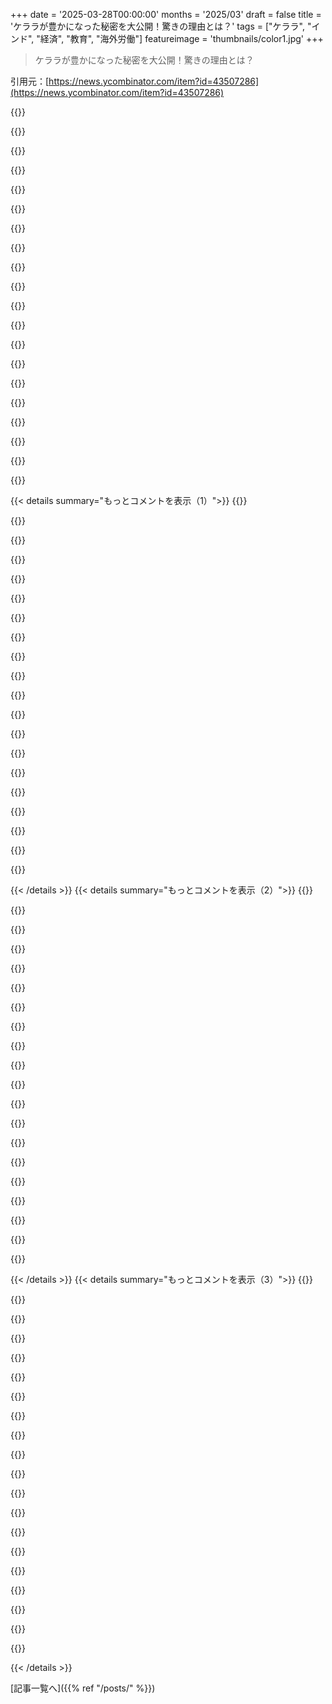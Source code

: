 +++
date = '2025-03-28T00:00:00'
months = '2025/03'
draft = false
title = 'ケララが豊かになった秘密を大公開！驚きの理由とは？'
tags = ["ケララ", "インド", "経済", "教育", "海外労働"]
featureimage = 'thumbnails/color1.jpg'
+++

> ケララが豊かになった秘密を大公開！驚きの理由とは？

引用元：[https://news.ycombinator.com/item?id=43507286](https://news.ycombinator.com/item?id=43507286)

{{<matomeQuote body="アメリカ生まれだけど、親はKerala出身で、今も家族がいるからたまに遊びに行くんだよね。Keralaの識字率の高さはすごいと思う。インドで一番高くて96%なんだって[1]。行くのがマジで好きな場所の一つ。BengaluruとかMumbaiとかHyderbadみたいなインドの他の地域と違って、熱帯で緑豊かだし、他の地域よりずっと汚染が少ないんだよね。親が農村部に家を持ってて、Bengaluruとかと比べると、ここ数十年ほとんど変わってないんだ。静かでゆっくりしてて、家族との関係を大切にしてる感じ。もちろん、他の地域よりはゆっくりだけど、西洋化は進んでるよ。でも今のところ、子供の頃から知ってる魅力はそのまま残ってる感じ。[1] https://en.wikipedia.org/wiki/Literacy_in_India" userName="jmathai" createdAt="2025-03-28T16:45:23" color="#ff33a1">}}

{{<matomeQuote body="識字率に力を入れるのは素晴らしいと思うけど、記事にもあるように、富は地元で生まれたものじゃなくて、Gulf諸国に出稼ぎに行った人が送金してるからなんだよね。だから、識字率が役に立ってるのは確かだけど、地元の産業についてはあまり語ることがない。Keralaで起業しようとするテック系や製造業の会社はほとんどないんじゃないかな。" userName="orochimaaru" createdAt="2025-03-29T15:01:21" color="">}}

{{<matomeQuote body="よくいる海外在住者みたいに、自分のルーツを美化しすぎてるんじゃない？<br>＞pollutionが少ない<br>＞”比較すればね。Vembanad Lakeを見ればわかると思うよ。https://www.thehindu.com/news/cities/Kochi/high-levels-of-fa... 最近マジで臭いんだ。<br>＞Keralaの識字率は96%<br>＞”識字率調査は厳密じゃないから、報告されてる数字より5%から20%は低いかもね。https://www.dataforindia.com/measuring-literacy/<br>＞まだ魅力が残ってる<br>＞”年に何度もKeralaに行ってるけど、気候も汚染も悪化してるよ。モンスーンの神様はKeralaを祝福してるけど、昔ほど緑豊かじゃない。Sri Lankaの低地（西海岸）の方が緑豊かだと思うし、インド北東部や東南アジアの熱帯雨林もそうだね。" userName="ignoramous" createdAt="2025-03-28T19:33:58" color="">}}

{{<matomeQuote body="＞識字率調査は厳密じゃないから、報告されてる数字より5%から20%は低いかもね。https://www.dataforindia.com/measuring-literacy/<br>＞”この件は社会学や人類学で何十年も研究されてるんだよね。Keralaは主要なケーススタディになってるよ。" userName="guerrilla" createdAt="2025-03-28T20:28:42" color="">}}

{{<matomeQuote body="付け加えると、最近の”96.2%の識字率”は2017年の調査（2011年の国勢調査ではない）に基づいているんだ。Keralaの770万世帯のうち、2500世帯ちょっとしかインタビューしてないんだよね。統計学者じゃないけど、これじゃサンプルサイズが小さすぎて、確定的な推定はできない気がする。他の州もKeralaと近い識字率だけど、運営方法はKeralaとは違うかも。Keralaの取り組みを真似したいなら、広い視野で考える必要があると思うよ。" userName="0xbadcafebee" createdAt="2025-03-28T22:52:59" color="#45d325">}}

{{<matomeQuote body="Keralaでの識字教育の取り組みは1800年代に始まったんだよね。例えば、Keralaの教育は、地元の王朝の支配や植民地時代の宣教師の影響など、深い歴史的ルーツがある。TravancoreとCochinの支配者は、学校を設立したり、特に恵まれないコミュニティの間で学習を促進したりする上で重要な役割を果たした。イギリスとキリスト教の宣教師も、近代教育を重視する機関を設立することで大きく貢献した。1817年、Travancore政府は、女性や下位カーストを含むすべての人に教育を提供すべきであるという勅令を発令した。20世紀初頭までに、Keralaはすでに識字率の強固な基盤を築き、教育へのアクセスを広く確保していた。" userName="kelipso" createdAt="2025-03-29T01:52:59" color="#ff5c5c">}}

{{<matomeQuote body="その通り。あなたは統計学者じゃないね。俺が言いたいのは、あなたの意見に反対ってこと。複数の分野の専門家がKeralaの識字率を研究してて、その識字率は非常に高いって結論が出てるんだ。それは数ある研究の一つで、彼らがすでに知ってることを確認してるだけ。" userName="guerrilla" createdAt="2025-03-29T12:06:45" color="">}}

{{<matomeQuote body="教育と富の関係はとても強いよね。アメリカがこの分野で貧困に向かってるのは悲しいな。" userName="not_kurt_godel" createdAt="2025-03-28T21:17:50" color="">}}

{{<matomeQuote body="それはある程度まではそうかもしれないけど、多くの国はすでにそのレベルを超えてるんだよね。アメリカより教育水準が高いのに、所得が低い国はたくさんあるでしょ。Japan、Germany、Canadaとか、他にもたくさん。" userName="WorkerBee28474" createdAt="2025-03-29T02:37:17" color="">}}

{{<matomeQuote body="3点あるよ。<br>1. 中等教育と高等教育が教育のすべてじゃない。独学でソフトウェアエンジニアになった人は、ちゃんとした教育を受けてないかもしれないけど、学習にかなりの時間と労力を費やしてる。<br>2. 教育は成功する人生の多くの側面の一つに過ぎない。少なくとも、誠実さ、勤勉さ、知性、そして運も重要。<br>3. アメリカは多くの良い循環の恩恵を受けてる。労働力に関しては、世界で最も優秀な人材を集めることができる。<br>今のUSの政治情勢を考えると、3番目の点はビジネスマンや医者などのエリートだけじゃなくて、不法移民も最も勤勉な人たちだってことを指摘しておくべきだと思う。彼らは税金だけで約1000億ドルも貢献してるのに、ほとんどサービスを受けてない。" userName="bakuninsbart" createdAt="2025-03-29T14:27:38" color="#ff5c5c">}}

{{<matomeQuote body="収入が高いからって生活の質が高いとは限らないよね。結局、人が一番大事にしてるのってそこじゃん？" userName="zoul" createdAt="2025-03-29T05:20:21" color="">}}

{{<matomeQuote body="それってどうかなー。絶対に関係はあると思うけど、どっち向きかは議論の余地ありだよね。ソ連も教育レベル高かったけど、経済はうまくいかなかったし。アメリカも国際的な教育ランキングはイマイチだけど、経済は好調だし、当てはまらないこともあるよね。" userName="panick21_" createdAt="2025-03-29T08:54:17" color="">}}

{{<matomeQuote body="教育って難しいよね。的外れな教育は経済競争力をマジで削ぐから。ソ連時代は共産主義万歳みたいな授業ばっかだったんだろうし。どの教室にもたぶん政治指導員がいたんじゃないかな。似たようなことばっか勉強してる大学生も多すぎるし。勉強するのはいいけど、結局は誰かを喜ばせないとお金もらえないんだよね。" userName="xhkkffbf" createdAt="2025-03-29T16:34:14" color="">}}

{{<matomeQuote body="ソ連は数学とかもレベル高かったんだよ。西側諸国がやりたかったことを実際にやってたんだし。教育自体は悪くなかったんだよ。間違った歴史を学んだことが経済に影響するわけじゃないし。でも、経済がそういう人材を活用できないと意味ないよね。" userName="panick21_" createdAt="2025-03-29T17:27:48" color="">}}

{{<matomeQuote body="間違った歴史を学ぶことは経済にも影響あるよ。歴史って人間の行動パターンを学ぶことでもあるじゃん。同じパターンって繰り返されるし。間違った歴史を学んだら、人間の行動に対する理解とか予測がズレて、経済問題を引き起こすことになるよ。" userName="human_person" createdAt="2025-03-29T17:49:27" color="#45d325">}}

{{<matomeQuote body="アメリカの一般的な文化では、富の追求は下品なものとして扱われるんだよね。富の蓄積を促すように見える映画も、実は富に対する批判だったりするし。60年代半ばから、ポップカルチャーは「スラッカー」こそがクールだって感じになってるし。出世しようとする人は、欲深いとか、ラットレースに盲目的に参加してるとか、もっと崇高な目標を放棄してるとか描かれがち。他の文化圏ではそうじゃないのに。" userName="mc32" createdAt="2025-03-28T21:51:17" color="">}}

{{<matomeQuote body="ほとんどの西側諸国では、富を貯め込むことだけを考える人生は悲しいって思われてるんじゃないかな。特に、富を分かち合う人が誰もいない場合はね。ラテンアメリカでも同じだと思う。ネパールに行ったときも、西洋人は富の追求に必死すぎだって思われてたし。イスラム教は富の蓄積を明確に否定してるから、中東と北アフリカは除外できると思う。他にどの文化圏のことを言ってるのかな？インドと中国のことかな？" userName="paulluuk" createdAt="2025-03-28T22:05:30" color="#ff33a1">}}

{{<matomeQuote body="イスラム教は富の蓄積を明確に否定してるから、中東は除外できると思う。<br><br>宗教のことはよく知らないけど、そんなにハッキリ分けられるのかな？サウジアラビア、UAE、カタール、バーレーンとか、めっちゃ宗教にハマってるように見えるけど。プロスペリティ・ゴスペルを実践するクリスチャンのように、イスラム教の倒錯した形を実践してるのかな？" userName="nick__m" createdAt="2025-03-29T02:22:35" color="">}}

{{<matomeQuote body="イスラム教はおそらく最も経済的に賢い主要な宗教だよ（ムハンマドは商人だったし）。他の宗教が利息を取ることや富を持つことを禁止してるのとは違って、イスラム教はもっと現実的。富を貯め込むことが罪深いとされるのは、他の人が困窮している場合だけど、お金を稼ぐこと、お金を持つこと、金持ちであることは罪じゃないんだ。湾岸諸国は社会主義国って言えるかも。みんな福祉で暮らしてて、高い生活水準を享受してるし（飢えてたり、簡単に治療できる病気で苦しんだりする人はいない）。みんなが高い生活水準を達成してる国では、誰かが大金を持ってても問題ない。出稼ぎ労働者の問題は置いておくとして。" userName="blululu" createdAt="2025-03-29T05:25:44" color="#ff33a1">}}

{{<matomeQuote body="ごめん、それ社会主義とは言えないよ。労働者の権利が存在しないんだから。自国民のアラブ人がある程度保護されてるからって、「社会主義」とは言えないでしょ。バングラデシュ人、フィリピン人、インド人とかは保護されてないじゃん。労働者階級を保護することこそが社会主義のポイントでしょ。ありえない。" userName="Gud" createdAt="2025-03-29T07:27:36" color="#ff5733">}}

{{< details summary="もっとコメントを表示（1）">}}
{{<matomeQuote body="ケララは福祉国家で、住民は3つの階級に分かれてるんだって。奴隷みたいな底辺層と、参政権のない外国人労働者、それから王族から手厚い給付金をもらってる市民。古代ローマに似てるかもね。" userName="ern" createdAt="2025-03-29T08:12:16" color="">}}

{{<matomeQuote body="伝統的な仏教やヒンドゥー教文化でもよくあることだよ。特にインドの上流階級の年配の人たちは、ガンジーみたいな生き方にこだわってるんだ。スリランカとか東南アジアの仏教国でもまだ見られるよ。" userName="YouAreRONGS" createdAt="2025-03-29T06:01:36" color="">}}

{{<matomeQuote body="もし上流階級の年配の人たちがガンジーから学んで、彼を見習おうとしたら、世界はもっと良い場所になるだろうね。" userName="aprilthird2021" createdAt="2025-03-29T06:55:21" color="">}}

{{<matomeQuote body="アメリカは根本的にキリスト教の国だからね。誰も聞きたくないだろうけど。でも、この時代精神は紛れもなくキリスト教的なんだ。面白いことに、同じ力がケララでも働いてるんだよ。ケララはインドで最もキリスト教徒が多い州の一つで、（そして、与党の共産主義者は彼らと結びついてる）。" userName="anon291" createdAt="2025-03-29T03:05:52" color="">}}

{{<matomeQuote body="この考えをもっと詳しく説明してくれない？反富裕層とキリスト教ってどう関係あるの？それに、インドにおける共産主義はどういう位置づけなの？ 60年代半ば以前は、向上心と富を求めることが、アメリカへの主な移住理由の一つだったんだ。故郷での宗教的迫害に代わってね。" userName="mc32" createdAt="2025-03-29T03:19:23" color="">}}

{{<matomeQuote body="キリスト教（特にカトリック）と社会主義は長い繋がりがあるんだ。特に南米ではね。でも、南米はケララみたいな経済的奇跡は起こせなかったけど。ケララは社会主義で豊かになったわけじゃなくて、識字率が上がり、土地改革で多くの人が貧困から抜け出したんだ。本当の富は、Keralitesが海外で働く機会を利用して、本国に送金するようになった時に蓄積し始めたんだ。それが州とインド全体の大きな経済的原動力になったんだよ。でも、彼らは他の人たちよりずっと前にそれをやったんだ。土地改革のおかげで、人々は安心して海外に行って稼ぐことができたからね。" userName="aprilthird2021" createdAt="2025-03-29T06:57:56" color="#38d3d3">}}

{{<matomeQuote body="社会主義かもしれないけど、ローマカトリック教会は共産主義に強く反対してきた歴史があるんだよ。 『God's Bankers: A History of Money and Power at the Vatican』を読んでみるといいよ。大衆文化的な紹介として、カトリック教会がムッソリーニのPNF、ナチス、ウスタシャを含むファシスト国家とどのように連携したかがわかるよ。ウスタシャは特にカトリック教会と密接な関係があったんだ。" userName="Lio" createdAt="2025-03-30T12:09:05" color="">}}

{{<matomeQuote body="大学は留学生を受け入れてるし、アメリカ国外で教育を受けた教員を雇ってるよ。 もっと重要なのはK-12（幼稚園から高校）の教育だよ。" userName="SJC_Hacker" createdAt="2025-03-29T14:17:09" color="">}}

{{<matomeQuote body="彼らが外国人を雇うのは、アメリカ人よりもずっと安いからなんだよ。学校は外国人教授のビザを取得するのが簡単だから、当然、できるだけ安く済ませて利益を最大化するんだ。" userName="xhkkffbf" createdAt="2025-03-29T16:35:26" color="">}}

{{<matomeQuote body="それはないと思うなー。<br>少なくともSTEM分野では、研究費をどれだけ取れるかが全て。<br>研究費をコンスタントに取ってくる教授は、間接費でマジで価値あるからね。<br>外国人とか関係なく。" userName="SJC_Hacker" createdAt="2025-03-29T18:01:06" color="">}}

{{<matomeQuote body="識字率は生活水準が上がった結果の副産物だよ。<br>識字率だけ上げても、生活水準が上がるわけじゃないんだよね。" userName="YouAreRONGS" createdAt="2025-03-29T05:56:25" color="#ff5c5c">}}

{{<matomeQuote body="確かにそうだけど、アメリカみたいに昔から識字率が高い国でも、生活水準が上がってるのに反知性主義に逆戻りすることがあるんだよね。<br>マジでよく見る。" userName="aprilthird2021" createdAt="2025-03-29T06:46:04" color="">}}

{{<matomeQuote body="＞他のインドの都市、例えばBengaluru、Mumbai、Hyderbadと違って、ここは熱帯で緑豊かだし、他の地域より汚染が少ないんだよね。<br>皮肉なことに、これらの都市はインドの大都市の中では比較的汚染が少ないんだ。Bengaluruにはまだ緑がたくさんあるけど（有名だし）、数十年前に比べたらかなり減ったよね。住民は嘆いてるけど。" userName="vinay427" createdAt="2025-03-28T19:10:43" color="#45d325">}}

{{<matomeQuote body="今のBangaloreは、かつての「Garden City」の面影ないよね。<br>昔は美しい湖と緑で有名だったんだよ。<br>大都市の真ん中にそんな自然があるなんて信じられないくらい。<br>気候も涼しくて、ヨーロッパの夏みたいだったし（インド基準だとマジで涼しい）。<br>それが、欲に目がくらんで湖を干拓して、不動産とかオフィスビル建てまくって、今じゃ他のインドの都市と同じようなクソみたいな場所になっちゃった。<br>天気も悪いし、交通渋滞も酷いし、景色も最悪。<br>子供の頃にBangaloreに行った時の写真がまだあるんだけど、昔と今のギャップがヤバすぎる。<br>地元の人も街の衰退を嘆いてるけど、結局お金が好きだからね。" userName="fakedang" createdAt="2025-03-28T20:37:03" color="#45d325">}}

{{<matomeQuote body="おいおい、Mumbaiの連中が景色の悪さでケンカ売ってくるぞ。<br>もちろん、一番はDelhiだって認めるけど。" userName="intended" createdAt="2025-03-28T21:41:37" color="">}}

{{<matomeQuote body="知らなかった、教えてくれてありがとう。<br>なんでそうなっちゃったの？" userName="hammock" createdAt="2025-03-28T22:39:10" color="">}}

{{<matomeQuote body="情報源：Bengaluru出身の大学院生とのランチ。<br>ここがインドのSilicon Valleyになったから。<br>AccentureとかInfosysとか、欧米のITマネーがドバドバ入ってきて止まらなくなったんだよ。<br>https://www.businessinsider.com/india-silicon-valley-bengalu..." userName="momojo" createdAt="2025-03-28T23:47:47" color="#38d3d3">}}

{{<matomeQuote body="Bangaloreがクソ化したのは、Silicon Valleyのライフスタイルにこだわりすぎたせいだと思う。<br>Bengaluruの人は、アメリカの郊外型ライフスタイルじゃなくて、東アジアのライフスタイルを参考にするべきだったんだよ。<br>建築とか社会文化的なコンセプトも、アメリカより東アジアの方が似てるし。" userName="YouAreRONGS" createdAt="2025-03-29T06:04:53" color="#45d325">}}

{{<matomeQuote body="ルーツに戻る時が来るかもね。<br>Bangalore空港の新しいデザインは、東アジアのビジョンに沿ってるし、それが街全体に広がることを願うよ。<br>とは言え、湖が失われたのはマジで悲しい。" userName="fakedang" createdAt="2025-03-29T08:16:27" color="">}}

{{<matomeQuote body="ケララ州のクilon（現Kollam）出身で、今はベイエリアに住むアメリカ人だぜ。クilonで育って、Infant JesusっていうAnglo-Indianの男子校に通ってたんだ。Thangasseryって小さな土地では、みんな英語を話してたな。世界で通用するように、イギリス英語の発音を叩き込まれたんだ。20代になって初めて、インドの他の地域との違いに気づいたよ。ケララには、インド独立後に残った西洋人がいて、彼らがキリスト教、教育、病院、カトリック文化をもたらしたんだ。ケララはインドでも数少ない、牛肉を気にせず食べられる場所の一つだね。記事では触れられてないけど、1960年代に中東で石油が出た時、英語とエンジニアリングのスキルを持ったblue collarやwhite collarの人が大勢来て、今のドバイ、アブダビ、バーレーン、オマーンなどを建設したんだ。俺の義父も、サウジアラビアのAramcoの初期のエンジニアの一人だったんだぜ。中東のお金は、高い銀行金利（10％近く）と不動産のおかげでケララに戻ってきて、州のGDPを押し上げたんだ。" userName="Cherian" createdAt="2025-03-28T18:27:01" color="#ff33a1">}}


{{< /details >}}
{{< details summary="もっとコメントを表示（2）">}}
{{<matomeQuote body="＞ケララには、インド独立後に残った西洋人がいて、彼らがキリスト教、教育、病院、カトリック文化をもたらしたんだ。ケララはインドでも数少ない、牛肉を気にせず食べられる場所の一つだね。”<br>ケララのキリスト教はヨーロッパのキリスト教よりずっと古いんだぜ。文字通り、使徒の地だからな。" userName="anon291" createdAt="2025-03-28T22:32:03" color="">}}

{{<matomeQuote body="賛成だな。使徒と一緒に来たキリスト教徒は、主にシリア人で、貿易をしてて、13～14世紀の間は自分たちだけで暮らしてたんだ。イギリスのキリスト教徒は伝道に熱心で、大学、学校、病院などを設立したんだ。彼らは改宗にも関わって、キリスト教を少数派（AD初期から18世紀まで）から二桁にまで押し上げたんだ。これが英語教育に貢献したのは明らかだね。" userName="Cherian" createdAt="2025-03-28T23:05:16" color="#38d3d3">}}

{{<matomeQuote body="ふーん。使徒にまつわる話なんて、ほとんどそんなもんだよ。聖トマスの話は古くて、植民地化される前から、ヨーロッパでは聖トマスと聖バーソロミューがインドで布教したって考えが一般的だったんだ。多くの本や文献にそう書いてあるよ。実際、ヨーロッパの地図には、ケララにキリスト教王国があるって信じられてたんだ。ケララ出身の聖人の話も伝わってて記録されてるんだぜ。だからケララは、ローマ、コンスタンティノープル、スペイン、アルメニア、エチオピアと同じくらい、キリスト教徒にとって神聖な場所なんだ。この話は、インドはキリスト教徒にとって神聖な場所ではないから、キリスト教徒は外国人だって主張するヒンドゥー至上主義者がよく使うんだ。(1)ケララは神聖な場所だし、(2)聖トマスの証拠は、Parasuramaが海を割ってケララを出現させた証拠より多いんだぜ。" userName="anon291" createdAt="2025-03-29T16:11:48" color="#785bff">}}

{{<matomeQuote body="＞使徒にまつわる話なんて、ほとんどそんなもんだよ。”<br>…全部ね<br>＞聖トマスの話は古くて、植民地化される前から”<br>だから？キリスト教コミュニティは、自分たちについてデタラメを捏造して、初期教会と結びつけたんだよ。<br>＞ヨーロッパでは聖トマスと聖バーソロミューがインドで布教したって考えが一般的だった。”<br>そう、その理由を調べると、せいぜい3世紀の、トマスがPartiaに行ったかもしれないっていう話が元になってるのがわかるよ。でも、それ以前の話は完全に根拠がないんだ。Origenの時代には、トマスを含めて、すべてのでっち上げの福音書がたくさんあったのは周知の事実だろ。Eusebiusは、トマスがインドに行ったって主張したけど（インドが今のインドを意味するとは限らない）、Eusebiusは初期キリスト教の「神話製造機」で、彼の主張は後世のほとんどの基盤になってるんだ。キリスト教徒が自分たちの歴史について信じてることは、基本的に4世紀の「情報源」に基づいているんだよ。Eusebiusが主張することは、後の教会の伝統で「真実」として受け入れられるんだ。初期のキリスト教の資料では、話が大きくなって、どんどん内容が追加されていくのが普通だ。聖書でも、パウロの手紙と使徒言行録のパウロを比べてみろよ。ただの旅する説教者が、魔法のスーパーヒーローに変身してるだろ。初期のキリスト教の人物によくあることだよ。最初はたいしたことをしてない人たちが（存在した証拠もほとんどないけど）、300年後には、自分の話のヒーローになってるんだ。どこにも書かれてない人物が、後の版で挿入されて、その人物について書かれたテキストが現れて、数百年後には、その人物がやったことについてのテキストの伝統全体ができあがるんだ。Marvel Cinematic Universeみたいなもんだよ。トマスはHawkeyeみたいなもんさ。Eusebiusの本（またはトマスについての他の福音書）がインドに伝わって、地元の人たちがそれを膨らませたってのが、もっともらしい話だね。<br>＞ヨーロッパの地図には、ケララにキリスト教王国があるって信じられてた。”<br>中世を通して、東にキリスト教王国があるって主張はたくさんあったんだよ。ケララについての確かな知識は、ずっと後になってから出てきたもので、トマスの問題とは関係ないんだ。キリスト教がかなり早い時期にインドに伝わったことは否定しないけど、1世紀に伝わったっていう主張は、根拠が薄いと思うよ。文字による証拠も、考古学的な証拠も、今まで見つかってないんじゃないかな。<br>＞(2)聖トマスの証拠は、Parasuramaが海を割ってケララを出現させた証拠より多いんだぜ。”<br>そりゃそうだけど、歴史はそうじゃないだろ。インドのイデオロギー的なドラマに首を突っ込むつもりはないよ。君が言ってるナショナリストの派閥には同意しないけど、歴史的に何がわかってるのかを指摘してるだけだよ。" userName="panick21_" createdAt="2025-03-29T16:55:36" color="">}}

{{<matomeQuote body="キリスト教について書かれたものは、かなり後になってからなんだよね。ヨーロッパで特定のキリスト教の著作が書かれた頃には、インドではキリスト教は確立されてたんだ。使徒にまつわる他の話は、部分的には真実だと考えられてるよ。たとえば、聖ペテロがバチカンで殉教した話は、後に事実だとわかったしね。インドを初期のキリスト教から切り離そうとする2つの派閥、白人至上主義者とヒンドゥトヴァがいるんだ。君は、インドのキリスト教はインド固有のもので、ヨーロッパと同じくらい古いって指摘したスレッドに口出ししたから、この騒動に巻き込まれたんだよ。初期のキリスト教の主張の真偽について議論することはできるけど、ここはそういう場所じゃないよ。シリア教会はケララにキリスト教と同じくらい長く存在していて、独自のやり方をしてるんだ。<br>＞中世を通して、東にキリスト教王国があるって主張はたくさんあったんだよ。”<br>確かにね。シリア人はずっと存在していて、作り話じゃないってのが違いだよ。" userName="anon291" createdAt="2025-03-29T21:18:23" color="">}}

{{<matomeQuote body="カトリック教会は、主にキリスト教の宣教師によって設立され、改宗を目的としていて、かなり保守的だよね。英語が役立ったのは確かだけど、ケララ州に機会が少なかったことと、高等教育の水準が高かったことが、中東への移民の条件を作ったんだ。ケララはアラブとの貿易の歴史も長かったしね。インドでは牛肉の消費に制限があるけど、中東では豚肉について誰も抗議しないのは、パンにバターを塗る側がどっちかってことだよね。" userName="gilfoyle" createdAt="2025-03-29T07:53:31" color="">}}

{{<matomeQuote body="ケララは、非常に積極的な海外移住（俺の家族全員を含めて）があるんだ。野心を持つには悪い場所で、特にフランスみたいな労働組合の文化があるからね。インドが中国みたいにお金持ちになったり、メキシコみたいにお金持ちになったりするなら、ケララはインドの他の州の平均に回帰すると思うよ。ケララのモデルは、貧乏人にとって非常に良い場所になるようにできてるみたいだけど（それはすごいことだよ。アメリカよりCOVIDへの対応が良かったし、識字率もすごいし）、お金持ちになることには向いてないんだ。" userName="benced" createdAt="2025-03-28T17:50:09" color="#ff5733">}}

{{<matomeQuote body="台湾に2018～2020年いたとき気づいたんだけど、教育水準は高いのに仕事が少ないんだよね。優秀な人材は中国とかシンガポールに行っちゃう。ビジネス環境とか投資機会がないと魅力的な仕事は生まれない。家族の繋がりが強くて生活水準が高ければ、意外とみんな地元に残るんだよね。面白いことに、台湾は2024～2025年で賃金が爆上がりしてるんだって。IMO、一番の理由は教育水準の高さだと思う。" userName="spyckie2" createdAt="2025-03-28T20:14:28" color="#785bff">}}

{{<matomeQuote body="それってただの印象じゃない？　小さい国だと人の移動が目立つけど、中国とかアメリカだったら国内移動で済むし。台湾は50年以上も経済成長してるんだよ。どこでも野心家は移動するし、TSMCみたいな企業があるのに「機会がない」なんてありえないでしょ。" userName="panick21_" createdAt="2025-03-29T09:09:59" color="">}}

{{<matomeQuote body="SEAでソフトウェアエンジニアの採用してたんだけど、台湾のエンジニアの給料はSGやHKの1/3だったよ。台湾に本社がある大きなソフトウェア企業がないから、給料で負けちゃうんだよね。SG/HKは銀行とかヘッジファンドとかテック企業が人材を奪い合うから、給料が上がる。台湾の企業は世界レベルの給料を払う余裕がないから、優秀な人材はSG/HKや中国に引き抜かれちゃう。<br>台湾みたいな小さい島はスタートアップに向いてない。スタートアップが島の人口の70%をデータベースに入れても、売上は2～5億円くらい。台湾の企業は中国のテック企業に勝てないし、英語圏のSEA向けにも作れない。要するに、台湾の市場は世界レベルの人材にお金を払えないんだよね。これはソフトウェアエンジニアの話だけど、TSMC以外の業界も同じだと思う。" userName="spyckie2" createdAt="2025-03-29T22:45:34" color="#ff33a1">}}

{{<matomeQuote body="台湾の現状について興味深い意見だね。台湾の人は中国のことをどう思ってるんだろう？　中国への移住を気にしない人も多いのかな？　それとも中国を嫌って独立したいのかな？" userName="sashank_1509" createdAt="2025-03-29T03:43:24" color="">}}

{{<matomeQuote body="ビジネスを始めにくいし、他の人がビジネスを始めるのも邪魔する。労働組合が強すぎるんだよね。ケーララ州の開発モデルには、近くに金持ちの産油国が必要だってジョークがあるくらい。" userName="inapis" createdAt="2025-03-28T18:49:50" color="">}}

{{<matomeQuote body="ケーララ州の野心家はビジネスを始めるために州外に出る。残った人は、不正なビジネスとか、政党との繋がりとか、汚い金貸しで金持ちになる。ケーララ州の人は、野心的でデリーとかバンガロールとかチェンナイに行くか、怠け者で福祉に頼るかのどっちか。怠け者の公務員は、ビジネスを始めようとする人を邪魔する。政党はゴロツキを送り込んで、何をするにもお金を要求する。<br>例えば、ケーララ州で一番金持ちのYussufali MAは中東で成功した。彼の息子や親戚もみんな中東で金持ちになってる。ケーララ州出身者は医療とか教育分野で活躍してる。テキサスの油田にもケーララ州出身の教師がいるくらい。世界的に見ると、ケーララ州出身者はグジャラート州出身者（モーテル経営者とか宝石商）とかユダヤ人と同じくらい多いんじゃないかな。" userName="fakedang" createdAt="2025-03-28T20:57:01" color="#ff33a1">}}

{{<matomeQuote body="この記事では、ケーララ州にはインドで最もスタートアップが多いって書いてあるよ。共産党も時代に合わせて考え方を変えてるし。最近のノーベル経済学賞は、制度が国を豊かにすることを示したけど、ケーララ州はそういう制度を作ってるんだよね。「野心を持つ場所ではない」って言うのは狭い意味でしか見てないんじゃないかな。もっと多くの人が幸せに暮らせる場所だと思うよ。" userName="intended" createdAt="2025-03-28T21:46:44" color="#45d325">}}

{{<matomeQuote body="ここは野心を持つには向いてない場所だってさ。野心って搾取することじゃないよね？たぶん”略奪的”って言いたいんじゃないかな。" userName="facile3232" createdAt="2025-03-28T19:07:03" color="">}}

{{<matomeQuote body="普通、”野心を持つには向いてない場所”ってことは、誰かに利用されるってことだよね。あと、政府がちゃんと機能してないと、民間企業よりもっと酷いことになるかもよ。" userName="zozbot234" createdAt="2025-03-28T19:14:58" color="#38d3d3">}}

{{<matomeQuote body="＞政府がちゃんと機能してないと、民間企業よりもっと酷いことになるかもよ”って言ってるけど、それってマジ？そもそも”機能不全の政府”って、一部の私的な利益にコントロールされてるってことじゃないの？それとも税金は全部搾取だ、みたいな考え？" userName="pphysch" createdAt="2025-03-28T20:45:57" color="">}}

{{<matomeQuote body="完全に私的な利益にコントロールされてない政府なんてある？ちゃんとした政府って、昔からのルールとか伝統（Westernの憲法とか人権とか三権分立も含むけど）で、政府の人が好き勝手できないようにしてるだけじゃない？" userName="zozbot234" createdAt="2025-03-28T21:47:15" color="#ff33a1">}}

{{<matomeQuote body="＞完全に私的な利益にコントロールされてない政府なんてある？”って言われたら、よくわかんないけど、スイスとかどう？直接民主制だし。" userName="psd1" createdAt="2025-03-29T20:04:42" color="">}}

{{<matomeQuote body="＞Westernの憲法とか人権とか”って言うけど、なんでWesternって食料とか住む場所とか医療とか教育みたいな基本的な権利を確立してないのに、そんなに偉そうにしてるんだろ？意味わかんなくね？" userName="facile3232" createdAt="2025-03-29T08:14:43" color="">}}


{{< /details >}}
{{< details summary="もっとコメントを表示（3）">}}
{{<matomeQuote body="いやいや、共産主義者が政府を牛耳ると、OPが言うようにChinaみたいに金持ちになるんだって。Chinaの経済発展と1950年代以降のIndiaを比べてみ？" userName="RUnconcerned" createdAt="2025-03-28T19:13:03" color="">}}

{{<matomeQuote body="DengとMaoの政策と結果を比べてみ。Maoの方が”ガチ共産主義”だよ。Chinaが発展したのは資本主義的な考え方を取り入れたからでしょ。VietnamもĐổi Mới政策で同じだし。" userName="satvikpendem" createdAt="2025-03-28T19:17:25" color="#785bff">}}

{{<matomeQuote body="Dengが言った有名な言葉に”白い猫でも黒い猫でも、ネズミを捕る猫は良い猫だ”ってあるじゃん。彼の政策は、主義とかじゃなくて、完全に現実主義だったんだよ。" userName="zozbot234" createdAt="2025-03-28T19:19:44" color="#ff33a1">}}

{{<matomeQuote body="Dengが経済成長のためにどんな政策を取り入れたか具体的に言うのを嫌がるやつらがいてウケる。みんな分かってるくせに、ハッキリ言いたくないんだな。" userName="TulliusCicero" createdAt="2025-03-28T19:53:07" color="">}}

{{<matomeQuote body="好きに言えばいいけど、実際にはEuropean社会主義・共産主義の知的遺産を全部ゴミ箱に捨てて、Westernの同盟国であるSouth East Asian諸国がすでにやってたことをコピーしただけじゃん。それを”capitalism”って呼ばない方が気分が良いなら、それでいいんじゃない。当時の支持層にはウケなかっただろうし。でも実際は、それがcapitalismの実践的なやり方なんだよね。" userName="panick21_" createdAt="2025-03-29T09:13:34" color="#38d3d3">}}

{{<matomeQuote body="共産主義の遺産を一方的に”捨てた”のはUSSRで、その結果はみんな知ってるでしょ。Chinaの研究者なら誰でも知ってると思うけど、ChinaはDeng以前から市場改革を実行してたんだよ。強力な党が管理する移行こそが成功の理由。Chinaは今でも五カ年計画に基づいて運営されてるし、民主集中制を掲げる共産党が統治してる。土地は全部国のものだし、資本が公共の利益を侵害することは許されない。それを判断するのは、頭の中にある資本主義や社会主義の”定義”じゃなくて、結果とか現実の観察だよ。Dengの改革とXiの継続的な道は、Chinaの文脈における共産主義の最高の統合なんだよ。マルクス主義に最も忠実で、経済政策に関する静的な教義を説いたことはないんだから。" userName="ever1337" createdAt="2025-03-29T15:01:02" color="#45d325">}}

{{<matomeQuote body="うん、資本主義の原則は確かに実用的だよね。だからこそ、彼はそれを選んだんだ。" userName="satvikpendem" createdAt="2025-03-28T19:21:45" color="">}}

{{<matomeQuote body="”Capitalism”って言葉はすごく紛らわしいから、真面目な議論では避けるべきだと思う。社会はもっと複雑だよ。例えば”crony capitalism”も資本主義の一種に見えるけど、人々が良いと思ってる市場経済の原則とは真っ向から対立するじゃん。" userName="zozbot234" createdAt="2025-03-28T19:27:05" color="#ff33a1">}}

{{<matomeQuote body="”Crony Capitalism”なんて、社会主義者が資本主義をdisるために考え出した言葉だよ。どんな社会にもある程度の腐敗や縁故主義は存在するけど、”Crony Capitalism”は一貫した概念じゃないし、”原則”もない。ただ国で起こるネガティブなことを強調してるだけ。社会主義者は、資本主義にネガティブな言葉”X”を加えて、世界の悪いことは全部資本主義のせいだって言いたがるんだよね。そして資本主義を倒せば世界は完璧になるって。実際には”X”を修正しようとせずに、”変えるべきは資本主義だ”って言うんだ。Surveillance Capitalismとか、Disaster Capitalismとかね。腐敗を直すのは難しいから、財産権とカネを破壊しようってか。素晴らしいアイデアだね。" userName="panick21_" createdAt="2025-03-29T09:23:07" color="">}}

{{<matomeQuote body="藁人形論法（straw man）の匂いがするね。<br>頭の片隅に置いておくと良いツールを教えるよ。こう言ってる自分に気づいたら…<br>＞＜特定のグループ＞は～が大好きだ<br>…それは臭いよ。後に続くものは完全に理にかなっているかもしれないけど、私の経験では、それは吟味されていない戯言であることが多いよ。<br>もしあなたがアメリカ人なら、これでどこまで行けるか試してみて。<br>・多くのアメリカ人はアメリカを偶像化している<br>・J Edgar Hooverは、アメリカ人を社会主義を”非アメリカ的”だと考えるように20年間プログラムした<br>この場合、少し考えれば、あなたの頭の中にJ Edgar Hooverのホムンクルスがいることに気づくはずだよ。<br>感情的な議論は大賛成だよ。結局、私たちには皆、中核となる価値観があるし、私は自分の価値観を述べることから議論を始めるのが好きだよ。<br>でも社会主義を嫌うことは中核的な価値観じゃなくて、せいぜい反発だよ。もしあなたがブルガリアとかキューバ出身なら、それも許せるけどね。論理的ではないかもしれないけど、理由はあるから。<br>もしあなたの頭の中にJ Edgar Hooverのホムンクルスがいるだけなら、投稿を控えてね。J Edgar Hooverのホムンクルスは面白い会話の相手じゃないから。" userName="psd1" createdAt="2025-03-29T21:32:24" color="#38d3d3">}}

{{<matomeQuote body="Chinaは最高の例だよね。でも”literal communists”はCambodia、North Korea、Cubaも運営してたけど、全然良くなかったじゃん。" userName="zozbot234" createdAt="2025-03-28T19:17:17" color="">}}

{{<matomeQuote body="Libyaみたいに、西側の不当な侵略の犠牲になった国と比較するのがフェアだと思う。そういう意味では、彼らは比較的うまくやってるし、”世界の警察官”に邪魔されなければ、もっと成功できたはず。" userName="pphysch" createdAt="2025-03-28T20:53:54" color="#ff5733">}}

{{<matomeQuote body="この記事を読む限り、Kerala流の共産主義はそんなに悪いものに聞こえないね。それに、目的を達成したら、人々を豊かにすることに方向転換したみたいだし。典型的な”投資して利益を得る”ストーリーを州全体でやったって感じだね。" userName="moomin" createdAt="2025-03-28T18:36:41" color="#785bff">}}

{{<matomeQuote body="COVIDが中国で広まってた時、州政府は病気について色々告知してたんだよ。2020年2月には駅でアナウンスしてた記憶がある。教育と健康に力入れてるんだよね。他の州ほどrichじゃないかもしれないけど、他の指標ではリードしてると思うよ。" userName="rdedev" createdAt="2025-03-28T19:04:36" color="#785bff">}}

{{<matomeQuote body="Keralaはインド基準ではrichだけど、一人当たりのGDPはまだ3500ドルくらいだから、世界基準では全然richじゃないよね。" userName="decimalenough" createdAt="2025-03-28T19:34:46" color="">}}

{{<matomeQuote body="共産主義的な政府がKeralaにとって全部悪いってわけじゃないってのが僕の主張。教育とか公衆衛生の向上にめっちゃ力入れてたし。他の州と比べてKeralaがどれだけ良いか調べてみたらいいと思うけど、この記事は良い所ばかり強調してて悪い所には全然触れてないよね。" userName="rdedev" createdAt="2025-03-28T19:57:19" color="">}}

{{<matomeQuote body="COVIDの時、Uttar Pradeshとかの州では何百もの遺体がGanges川に捨てられたり、浅い墓に埋められたりしてたんだよ。州政府は墓標を撤去して正確な数を把握できないようにしてた。Keralaは酸素の供給をうまく管理してた数少ない州の一つ。他の州では病院に酸素がなくて多くの人が亡くなったんだ。" userName="srean" createdAt="2025-03-28T20:17:58" color="#45d325">}}

{{<matomeQuote body="インドでは、州を運営してる政党の名前についてる‘communism’とか‘Marxism’はただの名前だよ。もっと現実的にならざるを得ないんだ。KeralaのCOVID対策は州の財源で賄われた。Middle Eastのお金はほとんど貢献してない。社会保障とか学校、病院みたいな基本的なインフラへの投資を優先してきた歴史が重要。" userName="srean" createdAt="2025-03-29T10:15:08" color="#785bff">}}

{{<matomeQuote body="Kerala的社会主義って感じ？ちょっと疑わしいな。スカンジナビアモデルは成功例としてよく挙げられるけど、データを見ると高い税金による再分配と経済的自由、政府の介入を抑えるってのが組み合わさってるんだよね。それって‘communism’とか‘socialism’とは真逆の思想じゃん。" userName="zozbot234" createdAt="2025-03-28T19:06:59" color="">}}

{{<matomeQuote body="Keralaの話で、ある医者とした会話が忘れられないんだ。妻が緊急手術を受けた時、担当医が不在でインド人のお医者さんになったんだ（場所はシアトル近郊）。彼にどこの出身か聞いたら“Kerala”って言うと同時に、二人で「God’s own country！」って言ったんだ。そしたら彼の顔が輝いて「Keralaを知ってるんですか！？」って。<br>“Keralaはハワイの十分の一の値段で行けるんだ！絶対に行くべきだよ。AlcoholとFoodと首を左右に振るのが大好きな人達がいるんだ！”ってさ。彼は最高だったし、妻のケアも素晴らしかった。いつかKeralaに行ってみたいな。" userName="geocrasher" createdAt="2025-03-28T18:05:26" color="#45d325">}}


{{< /details >}}


[記事一覧へ]({{% ref "/posts/" %}})
